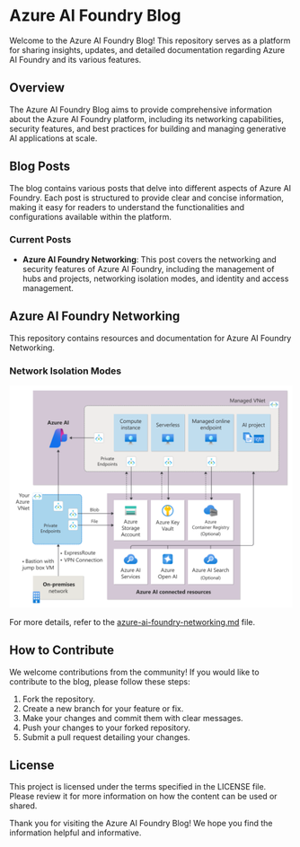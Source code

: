 # Azure AI Foundry Blog

Welcome to the Azure AI Foundry Blog! This repository serves as a platform for sharing insights, updates, and detailed documentation regarding Azure AI Foundry and its various features.

## Overview

The Azure AI Foundry Blog aims to provide comprehensive information about the Azure AI Foundry platform, including its networking capabilities, security features, and best practices for building and managing generative AI applications at scale.

## Blog Posts

The blog contains various posts that delve into different aspects of Azure AI Foundry. Each post is structured to provide clear and concise information, making it easy for readers to understand the functionalities and configurations available within the platform.

### Current Posts

- **Azure AI Foundry Networking**: This post covers the networking and security features of Azure AI Foundry, including the management of hubs and projects, networking isolation modes, and identity and access management.

## Azure AI Foundry Networking

This repository contains resources and documentation for Azure AI Foundry Networking.

### Network Isolation Modes

![Network Isolation Modes](images/NetworkIsolationModes.png)

For more details, refer to the [azure-ai-foundry-networking.md](azure-ai-foundry-networking.md) file.

## How to Contribute

We welcome contributions from the community! If you would like to contribute to the blog, please follow these steps:

1. Fork the repository.
2. Create a new branch for your feature or fix.
3. Make your changes and commit them with clear messages.
4. Push your changes to your forked repository.
5. Submit a pull request detailing your changes.

## License

This project is licensed under the terms specified in the LICENSE file. Please review it for more information on how the content can be used or shared.

Thank you for visiting the Azure AI Foundry Blog! We hope you find the information helpful and informative.